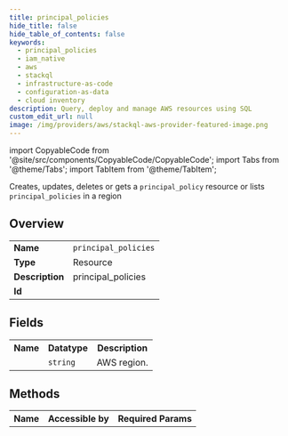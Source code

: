 ```yaml
---
title: principal_policies
hide_title: false
hide_table_of_contents: false
keywords:
  - principal_policies
  - iam_native
  - aws
  - stackql
  - infrastructure-as-code
  - configuration-as-data
  - cloud inventory
description: Query, deploy and manage AWS resources using SQL
custom_edit_url: null
image: /img/providers/aws/stackql-aws-provider-featured-image.png
---
```


import CopyableCode from '@site/src/components/CopyableCode/CopyableCode';
import Tabs from '@theme/Tabs';
import TabItem from '@theme/TabItem';

Creates, updates, deletes or gets a <code>principal_policy</code> resource or lists <code>principal_policies</code> in a region

## Overview
<table><tbody>
<tr><td><b>Name</b></td><td><code>principal_policies</code></td></tr>
<tr><td><b>Type</b></td><td>Resource</td></tr>
<tr><td><b>Description</b></td><td>principal_policies</td></tr>
<tr><td><b>Id</b></td><td><CopyableCode code="aws.iam_native.principal_policies" /></td></tr>
</tbody></table>

## Fields
<table><tbody><tr><th>Name</th><th>Datatype</th><th>Description</th></tr><tr><td><CopyableCode code="region" /></td><td><code>string</code></td><td>AWS region.</td></tr>
</tbody></table>

## Methods

<table><tbody>
  <tr>
    <th>Name</th>
    <th>Accessible by</th>
    <th>Required Params</th>
  </tr>
</tbody></table>






